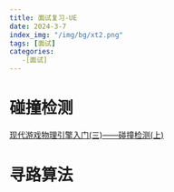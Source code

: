 ```yaml
---
title: 面试复习-UE
date: 2024-3-7
index_img: "/img/bg/xt2.png"
tags: [面试]
categories: 
   -[面试]
---
```


<!-- more -->

# 碰撞检测

[现代游戏物理引擎入门(三)——碰撞检测(上)](https://zhuanlan.zhihu.com/p/396719279)

# 寻路算法

# 